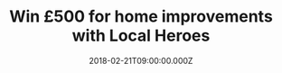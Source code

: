 ---
campaign-uuid: "c-b9838468-3557-4398-b3bb-70361e038bbb"
type: "Preview"
category: "Other"
date: "2018-02-21T09:00:00.000Z"
end-date: "2018-03-14T23:59:00.000Z"
disable-form: false
is_promoted: false
has_entry_page: true
title: "Win £500 for home improvements with Local Heroes"
competition-description: "Planning on making your life BETTER? Put your home improvement\
  \ project in motion by the chance of wining £500 with Local Heroes.\r\n<br/> Don't\
  \ miss out this great opportunity and make your dream house a reality for you and\
  \ your loved ones. Click here to get involved."
hero-header: "Win £500 for home improvements with Local Heroes"
terms-confirmation: "I agree to the competition <a href=\"../etc/localheroes-win-500-pounds-terms-and-conditions.pdf\"\
  \ target=\"_blank\">Terms &amp; Conditions</a> and to create an account with NME\
  \ AAA."
banner-img: "https://assets.expresslyapp.com/asset-b209c887-d7a3-4aba-8c7f-c5c58b2d657c.jpg"
logo-left-href: "https://www.localheroes.com/"
logo-left-image: "localheroes-logo.jpg"
logo-left-title: "British Gas Local Heroes"
bg-image-hero: "https://assets.expresslyapp.com/asset-883d056c-e84c-4fc0-b313-7247e9b6331e.jpg"
bg-image-first: "https://assets.expresslyapp.com/asset-f66a5d9c-eb68-4de7-bf32-6278c0b15d1b.jpg"
bg-image-second: "https://assets.expresslyapp.com/asset-88432b87-de93-478d-acd3-7b47948145de.jpg"
section1-content: "<p>Local Heroes is a separate business unit that has been set up\
  \ by British Gas to redefine the way that trade related jobs are done around the\
  \ home. A mix of people from world class consumer internet companies and experts\
  \ from within British Gas that understand great online experiences and what’s involved\
  \ in completing professional trade related jobs inside peoples homes.</p>.\r\n<p>Do\
  \ you have a problem? Planning a kitchen renovation? Why not seek for a quality\
  \ contract from Local Heros? They are offering one lucky reader the possibility\
  \ to win £500!.This is your chance to create a\_sophisticated new look and Local\
  \ Heroes can help you with it.</p>"
section2-content: "<p>Don't miss this great occasion! It's very easy: enter your details,\
  \ choose your new home improvement and one of their tradesmen will help you with\
  \ all of your projects. As soon as you submit into the competition, you will receive\
  \ a free call to help you get through everything you need.</p>\r\n\r\n<p>Don't think\
  \ about it anymore and register for a chance to win.</p>"
entry-title: "Win £500 for home improvements with Local Heroes"
entry-content: "<p>Planning on renovation projects?.. Now you have the solution! Win\
  \ £500 for home improvements with Local Heroes.</p> <p> Enter the draw to win localheroes\
  \ by completing the form below before 23.59pm on 14/03/2018.</p>"
entry-extension: "nme/local-heroes-extension.html"
has-winner: false
---